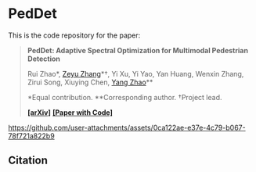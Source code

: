 # PedDet

This is the code repository for the paper:
> **PedDet: Adaptive Spectral Optimization for Multimodal Pedestrian Detection**
> 
> Rui Zhao\*, [Zeyu Zhang](https://steve-zeyu-zhang.github.io/)\*†, Yi Xu, Yi Yao, Yan Huang, Wenxin Zhang, Zirui Song, Xiuying Chen, [Yang Zhao](https://yangyangkiki.github.io/)\**
>
> \*Equal contribution. \**Corresponding author. †Project lead.
> 
> [**[arXiv]**](https://arxiv.org/abs/2502.14063) [**[Paper with Code]**](https://paperswithcode.com/paper/peddet-adaptive-spectral-optimization-for)
>


https://github.com/user-attachments/assets/0ca122ae-e37e-4c79-b067-78f721a822b9



## Citation

```
```




